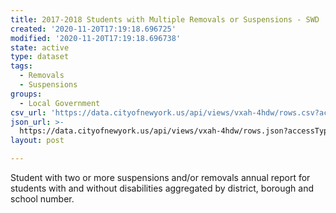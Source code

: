 ```yaml
---
title: 2017-2018 Students with Multiple Removals or Suspensions - SWD
created: '2020-11-20T17:19:18.696725'
modified: '2020-11-20T17:19:18.696738'
state: active
type: dataset
tags:
  - Removals
  - Suspensions
groups:
  - Local Government
csv_url: 'https://data.cityofnewyork.us/api/views/vxah-4hdw/rows.csv?accessType=DOWNLOAD'
json_url: >-
  https://data.cityofnewyork.us/api/views/vxah-4hdw/rows.json?accessType=DOWNLOAD
layout: post

---
```

Student with two or more suspensions and/or removals annual report for students with and without disabilities aggregated by district, borough and school number.
